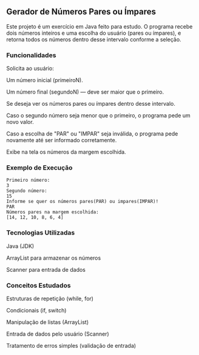 ## Gerador de Números Pares ou Ímpares

   Este projeto é um exercício em Java feito para estudo.
   O programa recebe dois números inteiros e uma escolha do usuário (pares ou ímpares), e retorna todos os números dentro desse intervalo conforme a seleção.

### Funcionalidades

Solicita ao usuário:

   Um número inicial (primeiroN).

   Um número final (segundoN) — deve ser maior que o primeiro.

   Se deseja ver os números pares ou ímpares dentro desse intervalo.

   Caso o segundo número seja menor que o primeiro, o programa pede um novo valor.

   Caso a escolha de "PAR" ou "IMPAR" seja inválida, o programa pede novamente até ser informado corretamente.

   Exibe na tela os números da margem escolhida.

### Exemplo de Execução

    Primeiro número:
    3
    Segundo número:
    15
    Informe se quer os números pares(PAR) ou impares(IMPAR)!
    PAR
    Números pares na margem escolhida:
    [14, 12, 10, 8, 6, 4]

### Tecnologias Utilizadas

   Java (JDK)
  
   ArrayList para armazenar os números
  
   Scanner para entrada de dados
  
   ### Conceitos Estudados
  
   Estruturas de repetição (while, for)
  
   Condicionais (if, switch)
  
   Manipulação de listas (ArrayList)
  
   Entrada de dados pelo usuário (Scanner)
  
   Tratamento de erros simples (validação de entrada)
